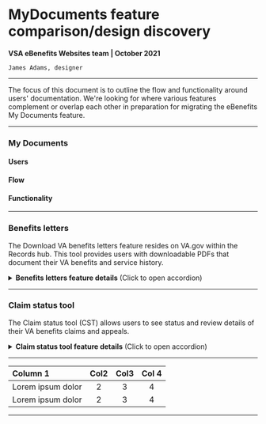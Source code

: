 # MyDocuments feature comparison/design discovery
**VSA eBenefits Websites team | October 2021**

`James Adams, designer`

---

The focus of this document is to outline the flow and functionality around users' documentation. We're looking for where various features complement or overlap each other in preparation for migrating the eBenefits My Documents feature.

---

### My Documents

#### Users

#### Flow

#### Functionality

---

### Benefits letters

The Download VA benefits letters feature resides on VA.gov within the Records hub. This tool provides users with downloadable PDFs that document their VA benefits and service history.

<details>
  <summary><strong>Benefits letters feature details</strong> (Click to open accordion)</summary>

#### Users

Judging from the documents themselves, users are primarily Veterans. Users must authenticate to view the download page.

#### Flow
There is a direct link from the "Records" white quadrant on the VA.gov homepage. There is an intermediate landing page [(Download VA benefit letters)](https://staging.va.gov/records/download-va-letters/) providing info and instructions, and prompting users to sign-in. The next screen asks for an address correction/confirmation before allowing the user to continue to the downloadable documents. Once on the documents screen, the user sees a set of accordions containing links to the corresponding PDFs.

User flow: Home >> Download VA benefit letters >> Sign-in >> VA letters and documents (address check) >> VA letters and documents 

#### Functionality
On the Download Documents screen are several accordions that reveal a link to a downloadable PDF. There are also several links to other "document" resources.

Download accordions:
- Proof of Service Card
- Proof of Creditable Drug Coverage
- Proof of Minimum Essential Coverage
- Service Verification
- Civil Service Preference
- Benefits Summary and Service Verification (Both?)
- Benefit Summary

Links:
- Post-9/11 GI Bill Statement of Benefits
- Request for VA home loan Certificate of Eligibility (eBenefits)
- Request for DD 214 (eBenefits)
</details>

---

### Claim status tool
The Claim status tool (CST) allows users to see status and review details of their VA benefits claims and appeals.

<details>
  <summary><strong>Claim status tool feature details</strong> (Click to open accordion)</summary>

#### Users

Users of the Claim status tool are beneficiaries (Veterans, dependents, service members?) who have a benefits claim history with VA. Users must authenticate (LOA3) to view the CST.

#### Flow
As with Benefits letters, there is a direct link from the home page in the the "Disability" white quadrant. There is an intermediate landing page [(Check your VA claim or appeal status)](https://www.va.gov/claim-or-appeal-status/). once logged-in, the users is presented with a paginated list of their claims. Each individual claim links to a detail page with tabs for Status, Files, and Details. The Files tab list the supporting documentation by name, type and date. These files are **not** viewable or downloadable from the page.

User flow: Home >> Check your VA claim or appeal status >> Sign-in >> Check your claim or appeal status

#### Functionality

The list of what can be tracked using the CST includes (list is unverified):
- Disability compensation
- Veterans or Survivors Pension benefits
- Special monthly compensation
- Dependency and Indemnity Compensation (DIC)
- Burial allowance
- VA health care
- GI Bill or other education benefits
- Veteran Readiness and Employment (VR&E)
- VA home loan Certificate of Eligibility (COE)
- Specially Adapted Housing (SAH) or Special Housing Adaptation (SHA) grants
- Life insurance
</details>

---

| Column 1 | Col2 | Col3 | Col 4 |
| :--- | :---: | :---: | :---: |
| Lorem ipsum dolor  | 2 | 3 |  4  |
| Lorem ipsum dolor  | 2 | 3 |  4  |

---

